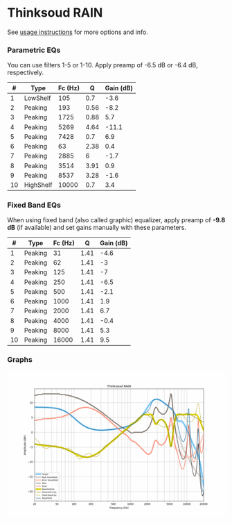 # Thinksoud RAIN
See [usage instructions](https://github.com/jaakkopasanen/AutoEq#usage) for more options and info.

### Parametric EQs
You can use filters 1-5 or 1-10. Apply preamp of -6.5 dB or -6.4 dB, respectively.

|   # | Type      |   Fc (Hz) |    Q |   Gain (dB) |
|-----|-----------|-----------|------|-------------|
|   1 | LowShelf  |       105 | 0.7  |        -3.6 |
|   2 | Peaking   |       193 | 0.56 |        -8.2 |
|   3 | Peaking   |      1725 | 0.88 |         5.7 |
|   4 | Peaking   |      5269 | 4.64 |       -11.1 |
|   5 | Peaking   |      7428 | 0.7  |         6.9 |
|   6 | Peaking   |        63 | 2.38 |         0.4 |
|   7 | Peaking   |      2885 | 6    |        -1.7 |
|   8 | Peaking   |      3514 | 3.91 |         0.9 |
|   9 | Peaking   |      8537 | 3.28 |        -1.6 |
|  10 | HighShelf |     10000 | 0.7  |         3.4 |

### Fixed Band EQs
When using fixed band (also called graphic) equalizer, apply preamp of **-9.8 dB** (if available) and set gains manually with these parameters.

|   # | Type    |   Fc (Hz) |    Q |   Gain (dB) |
|-----|---------|-----------|------|-------------|
|   1 | Peaking |        31 | 1.41 |        -4.6 |
|   2 | Peaking |        62 | 1.41 |        -3   |
|   3 | Peaking |       125 | 1.41 |        -7   |
|   4 | Peaking |       250 | 1.41 |        -6.5 |
|   5 | Peaking |       500 | 1.41 |        -2.1 |
|   6 | Peaking |      1000 | 1.41 |         1.9 |
|   7 | Peaking |      2000 | 1.41 |         6.7 |
|   8 | Peaking |      4000 | 1.41 |        -0.4 |
|   9 | Peaking |      8000 | 1.41 |         5.3 |
|  10 | Peaking |     16000 | 1.41 |         9.5 |

### Graphs
![](./Thinksoud%20RAIN.png)
